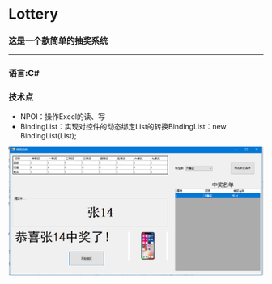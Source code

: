 # Lottery
### 这是一个款简单的抽奖系统
---
### 语言:C# 
### 技术点
* NPOI：操作Execl的读、写
* BindingList：实现对控件的动态绑定List的转换BindingList：new BindingList<T>(List);


![alt text](https://github.com/zc282840325/Lottery/blob/master/Lottery/image/1.png "Title")
